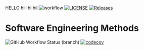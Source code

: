 HELLO hiii hi hii
![workflow](https://github.com/Vict0r-Git/sem/actions/workflows/main.yml/badge.svg)
[![LICENSE](https://img.shields.io/github/license/Vict0r-Git/sem.svg?style=flat-square)](https://github.com/Vict0r-Git/sem/blob/master/LICENSE)
[![Releases](https://img.shields.io/github/release/Vict0r-Git/sem/all.svg?style=flat-square)](https://github.com/<github-username>/sem/releases)

# Software Engineering Methods
![GitHub Workflow Status (branch)](https://img.shields.io/github/workflow/status/Vict0r-Git/sem/main.yml/<branch>?style=flat-square)
[![codecov](https://codecov.io/gh/Vict0r-Git/sem/graph/badge.svg?token=74GIEGQKGE)](https://codecov.io/gh/Vict0r-Git/sem)


